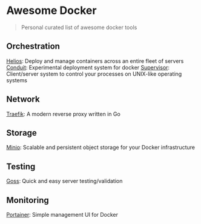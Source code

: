 # Awesome Docker

> Personal curated list of awesome docker tools

## Orchestration

[Helios](https://github.com/spotify/helios): Deploy and manage containers across an entire fleet of servers
[Conduit](https://github.com/ehazlett/conduit): Experimental deployment system for docker
[Supervisor](https://github.com/Supervisor/supervisor): Client/server system to control your processes on UNIX-like operating systems

## Network

[Traefik](https://github.com/containous/traefik): A modern reverse proxy written in Go

## Storage

[Minio](https://github.com/minio/minio): Scalable and persistent object storage for your Docker infrastructure

## Testing

[Goss](https://github.com/aelsabbahy/goss): Quick and easy server testing/validation

## Monitoring

[Portainer](https://github.com/portainer/portainer): Simple management UI for Docker